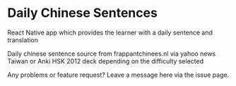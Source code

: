 # Daily Chinese Sentences
React Native app which provides the learner with a daily sentence and translation

Daily chinese sentence source from frappantchinees.nl via yahoo news Taiwan or Anki HSK 2012 deck depending on the 
difficulty selected 

Any problems or feature request? Leave a message here via the issue page. 